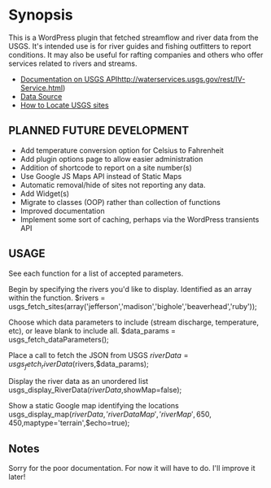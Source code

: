 # Synopsis

This is a WordPress plugin that fetched streamflow and river data from the USGS. It's intended use is for river guides and fishing outfitters to report conditions. It may also be useful for rafting companies and others who offer services related to rivers and streams.

* [Documentation on USGS API]()http://waterservices.usgs.gov/rest/IV-Service.html)
* [Data Source](http://waterservices.usgs.gov/nwis/iv?format=json,1.1&stateCd=mt&parameterCd=00060,00065,00010&siteType=ST)
* [How to Locate USGS sites](http://wdr.water.usgs.gov/nwisgmap/index.html)

## PLANNED FUTURE DEVELOPMENT

* Add temperature conversion option for Celsius to Fahrenheit
* Add plugin options page to allow easier administration
* Addition of shortcode to report on a site number(s)
* Use Google JS Maps API instead of Static Maps
* Automatic removal/hide of sites not reporting any data.
* Add Widget(s)
* Migrate to classes (OOP) rather than collection of functions
* Improved documentation
* Implement some sort of caching, perhaps via the WordPress transients API

## USAGE

See each function for a list of accepted parameters.

Begin by specifying the rivers you'd like to display. Identified as an array within the function.
	$rivers = usgs_fetch_sites(array('jefferson','madison','bighole','beaverhead','ruby'));

Choose which data parameters to include (stream discharge, temperature, etc), or leave blank to include all.
	$data_params = usgs_fetch_dataParameters();

Place a call to fetch the JSON from USGS
	$riverData = usgs_fetch_riverData($rivers,$data_params);

Display the river data as an unordered list
	usgs_display_RiverData($riverData,$showMap=false);

Show a static Google map identifying the locations
	usgs_display_map($riverData,'riverDataMap','riverMap',650,450,$maptype='terrain',$echo=true);

## Notes ##

Sorry for the poor documentation. For now it will have to do. I'll improve it later!
